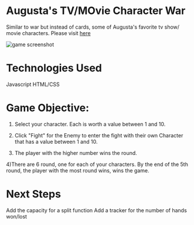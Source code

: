 # Augusta's TV/MOvie Character War

Similar to war but instead of cards, some of Augusta's favorite tv show/ movie characters.
Please visit [here](https://gustaellison.github.io/js-battle-game/) 

![game screenshot](https://imgur.com/nWOCLHY)

# Technologies Used
Javascript
HTML/CSS


# Game Objective:
1) Select your character. Each is worth a value between 1 and 10.

2) Click "Fight" for the Enemy to enter the fight with their own Character that has a value between 1 and 10.

3) The player with the higher number wins the round.

4)There are 6 round, one for each of your characters. By the end of the 5th round, the player with the most round wins, wins the game.

# Next Steps
Add the capacity for a split function
Add a tracker for the number of hands won/lost

